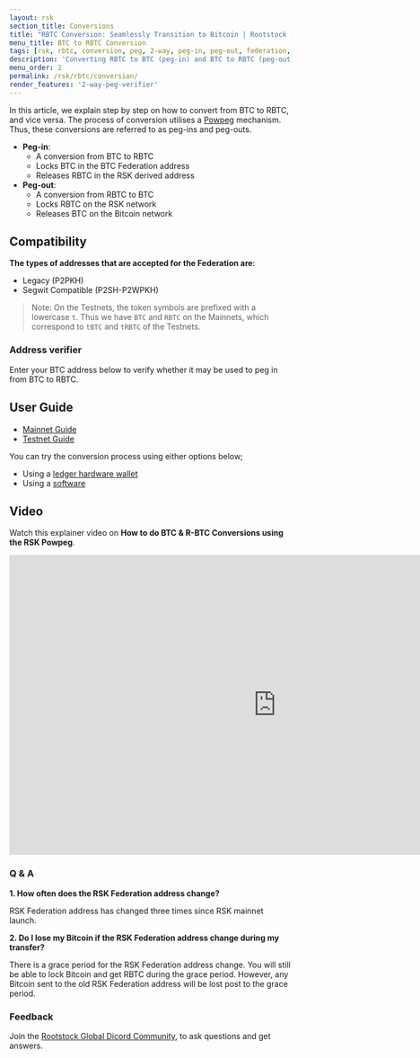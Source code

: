 ```yaml
---
layout: rsk
section_title: Conversions
title: "RBTC Conversion: Seamlessly Transition to Bitcoin | Rootstock (RSK)"
menu_title: BTC to RBTC Conversion
tags: [rsk, rbtc, conversion, peg, 2-way, peg-in, peg-out, federation, powpeg]
description: 'Converting RBTC to BTC (peg-in) and BTC to RBTC (peg-out), for both Mainnet and Testnet.'
menu_order: 2
permalink: /rsk/rbtc/conversion/
render_features: '2-way-peg-verifier'
---
```


In this article, we explain step by step on how to convert from BTC to RBTC, and vice versa.
The process of conversion utilises a [Powpeg](/rsk/architecture/powpeg/) mechanism. Thus, these conversions are referred to as peg-ins and peg-outs.

- **Peg-in**:
  - A conversion from BTC to RBTC
  - Locks BTC in the BTC Federation address
  - Releases RBTC in the RSK derived address
- **Peg-out**:
  - A conversion from RBTC to BTC
  - Locks RBTC on the RSK network
  - Releases BTC on the Bitcoin network

## Compatibility

**The types of addresses that are accepted for the Federation are**:
- Legacy (P2PKH)
- Segwit Compatible (P2SH-P2WPKH)

> Note: On the Testnets, the token symbols are prefixed with a lowercase `t`.
> Thus we have `BTC` and `RBTC` on the Mainnets,
> which correspond to `tBTC` and `tRBTC` of the Testnets.

### Address verifier

Enter your BTC address below to verify whether it may be used to peg in from BTC to RBTC.

[](#top "pegin-address-verifier")

## User Guide

- [Mainnet Guide](/rsk/rbtc/conversion/networks/mainnet)
- [Testnet Guide](/rsk/rbtc/conversion/networks/testnet)

You can try the conversion process using either options below;

- Using a [ledger hardware wallet](/rsk/rbtc/conversion/with-ledger)
- Using a [software](/rsk/rbtc/conversion/with-node-and-console)

## Video

Watch this explainer video on **How to do BTC & R-BTC Conversions using the RSK Powpeg**.

<div class="video-container">
  <iframe width="949" height="534" src="https://youtube.com/embed/XTpQW9Rw838" frameborder="0" allow="accelerometer; autoplay; encrypted-media; gyroscope; picture-in-picture" allowfullscreen></iframe>
</div>

### Q & A

**1. How often does the RSK Federation address change?**

RSK Federation address has changed three times since RSK mainnet launch.

**2. Do I lose my Bitcoin if the RSK Federation address change during my transfer?**

There is a grace period for the RSK Federation address change. You will still be able to lock Bitcoin and get RBTC during the grace period. However, any Bitcoin sent to the old RSK Federation address will be lost post to the grace period.

### Feedback

Join the [Rootstock Global Dicord Community](https://rootstock.io/discord), to ask questions and get answers.

